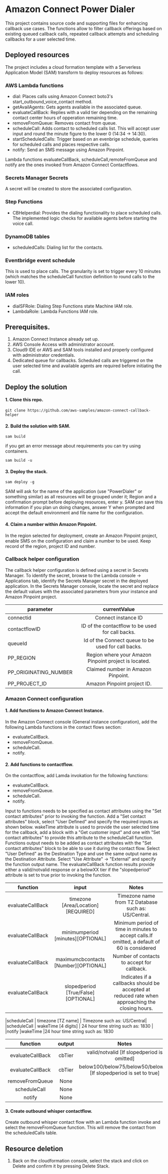 # Amazon Connect Power Dialer
This project contains source code and supporting files for enhancing callback use cases. The functions allow to filter callback offerings based on existing queued callback calls, repeated callback attempts and scheduling callbacks for a user selected time.


## Deployed resources

The project includes a cloud formation template with a Serverless Application Model (SAM) transform to deploy resources as follows:

### AWS Lambda functions

- dial: Places calls using Amazon Connect boto3's start_outbound_voice_contact method. 
- getAvailAgents: Gets agents available in the associated queue.
- evaluateCallBack: Replies with a valid tier depending on the remaining contact center hours of opperation remaining time.
- removeFromQueue: Removes contact from queue.
- scheduleCall: Adds contact to scheduled calls list. This will accept user input and round the minute figure to the lower 0 (14:34 -> 14:30).
- startScheduledCalls: Trigger based on an evenbrige schedule, queries for scheduled calls and places respective calls.
- notify: Send an SMS message using Amazon Pinpoint.

Lambda functions evaluateCallBack, scheduleCall,remoteFromQueue and notify are the ones invoked from Amazon Connect Contactflows. 

### Secrets Manager Secrets
A secret will be created to store the associated configuration.

### Step Functions

- CBHelperdial: Provides the dialing functionality to place scheduled calls. The implemented logic checks for available agents before starting the voice call. 

### DynamoDB tables
- scheduledCalls: Dialing list for the contacts.


### Eventbridge event schedule
This is used to place calls. The granularity is set to trigger every 10 minutes (which matches the scheduleCall function definition to round calls to the lower 10).

### IAM roles
- dialSFRole: Dialing Step Functions state Machine IAM role.
- LambdaRole: Lambda Functions IAM role.


## Prerequisites.
1. Amazon Connect Instance already set up.
2. AWS Console Access with administrator account.
3. Cloud9 IDE or AWS and SAM tools installed and properly configured with administrator credentials.
4. Dedicated queue for callbacks. Scheduled calls are triggered on the user selected time and available agents are required before initiating the call.


## Deploy the solution

#### 1. Clone this repo.

`git clone https://github.com/aws-samples/amazon-connect-callback-helper`

#### 2. Build the solution with SAM.

`sam build` 

if you get an error message about requirements you can try using containers.

`sam build -u` 


#### 3. Deploy the stack.

`sam deploy -g`

SAM will ask for the name of the application (use "PowerDialer" or something similar) as all resources will be grouped under it; Region and a confirmation prompt before deploying resources, enter y.
SAM can save this information if you plan un doing changes, answer Y when prompted and accept the default environment and file name for the configuration.

#### 4. Claim a number within Amazon Pinpoint.

In the region selected for deployment, create an Amazon Pinpoint project, enable SMS on the configuration and claim a number to be used. Keep record of the region, project ID and number.

### Callback helper configuration

The callback helper configuration is defined using a secret in Secrets Manager. To identify the secret, browse to the Lambda console -> Applications tab, identify the Secrets Manager secret in the deployed application.
In the Secrets Manager console, locate the secret and replace the default values with the associated parameters from your instance and Amazon Pinpoint project.

| parameter   | currentValue |
|----------|:-------------:|
| connectid |  Connect instance ID |
| contactflowID |ID of the contactflow to be used for call backs. |
|queueId | Id of the Connect queue to be used for call backs.|
| PP_REGION | Region where your Amazon Pinpoint project is located. | 
| PP_ORIGINATING_NUMBER | Claimed number in Amazon Pinpoint. |
| PP_PROJECT_ID | Amazon Pinpoint project ID.|


### Amazon Connect configuration

#### 1. Add functions to Amazon Connect Instance.

In the Amazon Connect console (General instance configuration), add the following Lambda functions in the contact flows section:

- evaluateCallBack. 
- removeFromQueue.
- scheduleCall.
- notify.

#### 2. Add functions to contactflow.

On the contactflow, add Lamda invokation for the following functions:

- evaluateCallBack. 
- removeFromQueue.
- scheduleCall.
- notify.

Input to functions needs to be specified as contact attributes using the "Set contact attributes" prior to invoking the function. Add a "Set contact attributes" block, select "User Defined" and specify the required inputs as shown below. wakeTime attribute is used to provide the user selected time for the callback, add a block with a "Get customer input" and one with "Set contact attributes" to provide this attribute to the scheduleCall function.
Functions output needs to be added as contact attributes with the "Set contact attributes" block to be able to use it during the contact flow. Select "User Defined" as the Destination Type and use the same output name as the Destination Attribute. Select "Use Attribute" -> "External" and specify the function output name.
The evaluateCallBack function results provide either a valid/notvalid response or a belowXX tier if the "slopedperiod" attribute is set to true prior to invoking the function. 


| function | input | Notes |
|:--------:|:-------------:|:-------------:|
|evaluateCallBack | timezone [Area/Location][REQUIRED]| Timezone name from TZ Database such as: US/Central.|
|evaluateCallBack |minimumperiod [minutes][OPTIONAL]| Minimum period of time in minutes to accept calls.If omitted, a default of 60 is considered |
|evaluateCallBack |maximumcbcontacts [Number][OPTIONAL] | Number of contacts to accept for callback.|
|evaluateCallBack |slopedperiod [True/False] [OPTIONAL]| Indicates if a callbacks should be accepted at reduced rate when approaching the closing hours.| 

|scheduleCall | timezone [TZ name] | Timezone such as:  US/Central|
|scheduleCall |  wakeTime [4 digits] | 24 hour time string such as: 1830 |
|notify |wakeTime |24 hour time string such as: 1830

|  function | output | Notes |
|:--------:|:-------------:|:-------------:|
|evaluateCallBack | cbTier | valid/notvalid [If slopedperiod is omitted]
|evaluateCallBack | cbTier | below100/below75/below50/below25 [If slopedperiod is set to true]
|removeFromQueue | None | |
|scheduleCall | None | |
|notify| None ||

#### 3. Create outbound whisper contactflow.

Create outbound whisper contact flow with an Lambda function invoke and select the removeFromQueue function. This will remove the contact from the scheduledCalls table.


## Resource deletion
1. Back on the cloudformation console, select the stack and click on Delete and confirm it by pressing Delete Stack. 
